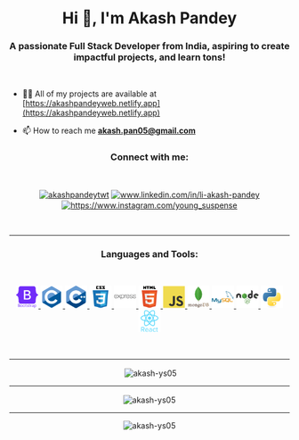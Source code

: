 <h1 align="center">Hi 👋, I'm Akash Pandey</h1>
<h3 align="center">A passionate Full Stack Developer from India, aspiring to create impactful projects, and learn tons!</h3>
<br>


- 👨‍💻 All of my projects are available at [https://akashpandeyweb.netlify.app](https://akashpandeyweb.netlify.app)

- 📫 How to reach me **akash.pan05@gmail.com**

<h3 align="center">Connect with me:</h3>
<br>
<p align="center">
<a href="https://x.com/akashpandeytwt" target="blank"><img align="center" src="https://raw.githubusercontent.com/rahuldkjain/github-profile-readme-generator/master/src/images/icons/Social/twitter.svg" alt="akashpandeytwt" height="30" width="40" /></a>
<a href="https://linkedin.com/in/li-akash-pandey" target="blank"><img align="center" src="https://raw.githubusercontent.com/rahuldkjain/github-profile-readme-generator/master/src/images/icons/Social/linked-in-alt.svg" alt="www.linkedin.com/in/li-akash-pandey" height="30" width="40" /></a>
<a href="https://www.instagram.com/young_suspense" target="blank"><img align="center" src="https://raw.githubusercontent.com/rahuldkjain/github-profile-readme-generator/master/src/images/icons/Social/instagram.svg" alt="https://www.instagram.com/young_suspense" height="30" width="40" /></a>
</p>
<br>
<hr>
<h3 align="center">Languages and Tools:</h3>
<br>

<p align="center"> <a href="https://getbootstrap.com" target="_blank" rel="noreferrer"> <img src="https://raw.githubusercontent.com/devicons/devicon/master/icons/bootstrap/bootstrap-plain-wordmark.svg" alt="bootstrap" width="40" height="40"/> </a> <a href="https://www.cprogramming.com/" target="_blank" rel="noreferrer"> <img src="https://raw.githubusercontent.com/devicons/devicon/master/icons/c/c-original.svg" alt="c" width="40" height="40"/> </a> <a href="https://www.w3schools.com/cpp/" target="_blank" rel="noreferrer"> <img src="https://raw.githubusercontent.com/devicons/devicon/master/icons/cplusplus/cplusplus-original.svg" alt="cplusplus" width="40" height="40"/> </a> <a href="https://www.w3schools.com/css/" target="_blank" rel="noreferrer"> <img src="https://raw.githubusercontent.com/devicons/devicon/master/icons/css3/css3-original-wordmark.svg" alt="css3" width="40" height="40"/> </a> <a href="https://expressjs.com" target="_blank" rel="noreferrer"> <img src="https://raw.githubusercontent.com/devicons/devicon/master/icons/express/express-original-wordmark.svg" alt="express" width="40" height="40"/> </a> <a href="https://www.w3.org/html/" target="_blank" rel="noreferrer"> <img src="https://raw.githubusercontent.com/devicons/devicon/master/icons/html5/html5-original-wordmark.svg" alt="html5" width="40" height="40"/> </a> <a href="https://developer.mozilla.org/en-US/docs/Web/JavaScript" target="_blank" rel="noreferrer"> <img src="https://raw.githubusercontent.com/devicons/devicon/master/icons/javascript/javascript-original.svg" alt="javascript" width="40" height="40"/> </a> <a href="https://www.mongodb.com/" target="_blank" rel="noreferrer"> <img src="https://raw.githubusercontent.com/devicons/devicon/master/icons/mongodb/mongodb-original-wordmark.svg" alt="mongodb" width="40" height="40"/> </a> <a href="https://www.mysql.com/" target="_blank" rel="noreferrer"> <img src="https://raw.githubusercontent.com/devicons/devicon/master/icons/mysql/mysql-original-wordmark.svg" alt="mysql" width="40" height="40"/> </a> <a href="https://nodejs.org" target="_blank" rel="noreferrer"> <img src="https://raw.githubusercontent.com/devicons/devicon/master/icons/nodejs/nodejs-original-wordmark.svg" alt="nodejs" width="40" height="40"/> </a> <a href="https://www.python.org" target="_blank" rel="noreferrer"> <img src="https://raw.githubusercontent.com/devicons/devicon/master/icons/python/python-original.svg" alt="python" width="40" height="40"/> </a> <a href="https://reactjs.org/" target="_blank" rel="noreferrer"> <img src="https://raw.githubusercontent.com/devicons/devicon/master/icons/react/react-original-wordmark.svg" alt="react" width="40" height="40"/> </a> </p>
<br>
<hr>


<p align="center">&nbsp;<img align="center" src="https://github-readme-stats.vercel.app/api?username=akash-ys05&show_icons=true&locale=en" alt="akash-ys05" /></p>


<hr>

<p align="center"><img align="center" src="https://github-readme-streak-stats.herokuapp.com/?user=akash-ys05&" alt="akash-ys05" /></p>


<hr>

<p align="center"> <img src="https://komarev.com/ghpvc/?username=akash-ys05&label=Profile%20views&color=0e75b6&style=flat" alt="akash-ys05" /> </p>

